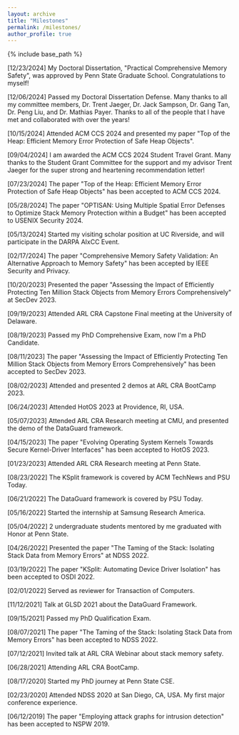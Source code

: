 ```yaml
---
layout: archive
title: "Milestones"
permalink: /milestones/
author_profile: true
---
```


{% include base_path %}

[12/23/2024] My Doctoral Dissertation, "Practical Comprehensive Memory Safety", was approved by Penn State Graduate School. Congratulations to myself!

[12/06/2024] Passed my Doctoral Dissertation Defense. Many thanks to all my committee members, Dr. Trent Jaeger, Dr. Jack Sampson, Dr. Gang Tan, Dr. Peng Liu, and Dr. Mathias Payer. Thanks to all of the people that I have met and collaborated with over the years!

[10/15/2024] Attended ACM CCS 2024 and presented my paper "Top of the Heap: Efficient Memory Error Protection of Safe Heap Objects".

[09/04/2024] I am awarded the ACM CCS 2024 Student Travel Grant. Many thanks to the Student Grant Committee for the support and my advisor Trent Jaeger for the super strong and heartening recommendation letter!

[07/23/2024] The paper "Top of the Heap: Efficient Memory Error Protection of Safe Heap Objects" has been accepted to ACM CCS 2024.

[05/28/2024] The paper "OPTISAN: Using Multiple Spatial Error Defenses to Optimize Stack Memory Protection within a Budget" has been accepted to USENIX Security 2024.

[05/13/2024] Started my visiting scholar position at UC Riverside, and will participate in the DARPA AIxCC Event.

[02/17/2024] The paper "Comprehensive Memory Safety Validation: An Alternative Approach to Memory Safety" has been accepted by IEEE Security and Privacy.

[10/20/2023] Presented the paper "Assessing the Impact of Efficiently Protecting Ten Million Stack Objects from Memory Errors Comprehensively" at SecDev 2023.

[09/19/2023] Attended ARL CRA Capstone Final meeting at the University of Delaware.

[08/19/2023] Passed my PhD Comprehensive Exam, now I'm a PhD Candidate.

[08/11/2023] The paper "Assessing the Impact of Efficiently Protecting Ten Million Stack Objects from Memory Errors Comprehensively" has been accepted to SecDev 2023.

[08/02/2023] Attended and presented 2 demos at ARL CRA BootCamp 2023.

[06/24/2023] Attended HotOS 2023 at Providence, RI, USA.

[05/07/2023] Attended ARL CRA Research meeting at CMU, and presented the demo of the DataGuard framework.

[04/15/2023] The paper "Evolving Operating System Kernels Towards Secure Kernel-Driver Interfaces" has been accepted to HotOS 2023.

[01/23/2023] Attended ARL CRA Research meeting at Penn State.

[08/23/2022] The KSplit framework is covered by ACM TechNews and PSU Today.

[06/21/2022] The DataGuard framework is covered by PSU Today.

[05/16/2022] Started the internship at Samsung Research America.

[05/04/2022] 2 undergraduate students mentored by me graduated with Honor at Penn State.

[04/26/2022] Presented the paper "The Taming of the Stack: Isolating Stack Data from Memory Errors" at NDSS 2022.

[03/19/2022] The paper "KSplit: Automating Device Driver Isolation" has been accepted to OSDI 2022.

[02/01/2022] Served as reviewer for Transaction of Computers.

[11/12/2021] Talk at GLSD 2021 about the DataGuard Framework.

[09/15/2021] Passed my PhD Qualification Exam.

[08/07/2021] The paper "The Taming of the Stack: Isolating Stack Data from Memory Errors" has been accepted to NDSS 2022.

[07/12/2021] Invited talk at ARL CRA Webinar about stack memory safety.

[06/28/2021] Attending ARL CRA BootCamp.

[08/17/2020] Started my PhD journey at Penn State CSE.

[02/23/2020] Attended NDSS 2020 at San Diego, CA, USA. My first major conference experience.

[06/12/2019] The paper "Employing attack graphs for intrusion detection" has been accepted to NSPW 2019.
